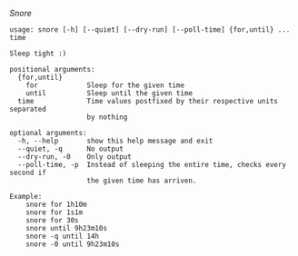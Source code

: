 *Snore*

    usage: snore [-h] [--quiet] [--dry-run] [--poll-time] {for,until} ... time

    Sleep tight :)

    positional arguments:
      {for,until}
        for            Sleep for the given time
        until          Sleep until the given time
      time             Time values postfixed by their respective units separated
                       by nothing

    optional arguments:
      -h, --help       show this help message and exit
      --quiet, -q      No output
      --dry-run, -0    Only output
      --poll-time, -p  Instead of sleeping the entire time, checks every second if
                       the given time has arriven.

    Example:
        snore for 1h10m
        snore for 1s1m
        snore for 30s
        snore until 9h23m10s
        snore -q until 14h
        snore -0 until 9h23m10s
